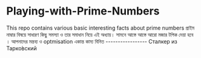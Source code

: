 # Playing-with-Prime-Numbers
This repo contains various basic interesting facts about prime numbers
প্রাইম নাম্বার বিষয়ে সাধারণ কিছু সমস্যা ও তার সমাধান নিয়ে এই অধ্যায়। সামনে আস্তে আস্তে আরো মজার টপিক দেয়া হবে । আপনাদের মন্তব্য ও optmisation একান্ত কাম্য বিনিত 
----------------- Сталкер из Тарко́вский
